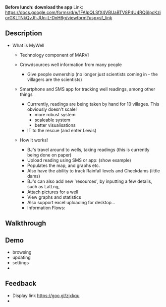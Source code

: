
__Before lunch: download the app__
Link: https://docs.google.com/forms/d/e/1FAIpQLSfX4VBUaBTV8P4U4RQ6lpcKziorGKLTNkQvJf-JUn-L-DnH6g/viewform?usp=sf_link


## Description
- What is MyWell
  - Technology component of MARVI
  - Crowdsources well information from many people
    - Give people ownership (no longer just scientists coming in - the villagers are the scientists)
  - Smartphone and SMS app for tracking well readings, among other things
    - Currrently, readings are being taken by hand for 10 villages. This obviously doesn't scale!
      - more robust system
      - scaleable system
      - better visualisations
    - IT to the rescue (and enter Lewis)

  - How it works!
    - BJ's travel around to wells, taking readings (this is currently being done on paper)
    - Upload reading using SMS or app: (show example)
    - Populates the map, and graphs etc.
    - Also have the ability to track Rainfall levels and Checkdams (little dams)
    - BJ's can also add new 'resources', by inputting a few details, such as LatLng,
    - Attach pictures for a well
    - View graphs and statistics
    - Also support excel uploading for desktop...
    - Information Flows:

## Walkthrough


## Demo
- browsing
- updating
- settings
-

## Feedback
- Display link
https://goo.gl/zjxkqu
-
